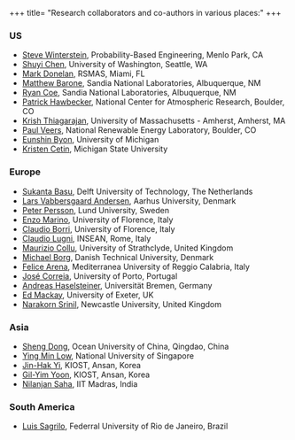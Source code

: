 +++
title= "Research collaborators and co-authors in various places:"
+++

### US
- [Steve Winterstein](https://sites.google.com/site/stevewinterstein/), Probability-Based Engineering, Menlo Park, CA
- [Shuyi Chen](https://orca.atmos.washington.edu/), University of Washington, Seattle, WA
- [Mark Donelan](https://scholar.google.com/citations?user=SQo1AQEAAAAJ&hl=en), RSMAS, Miami, FL
- [Matthew Barone](https://www.linkedin.com/in/matt-barone-5b70035/), Sandia National Laboratories, Albuquerque, NM
- [Ryan Coe](https://energy.sandia.gov/staff-directory/ryan-coe/), Sandia National Laboratories, Albuquerque, NM
- [Patrick Hawbecker](https://patrickhawbecker.com/), National Center for Atmospheric Research, Boulder, CO
- [Krish Thiagarajan](https://mie.umass.edu/faculty/krish-thiagarajan-sharman), University of Massachusetts - Amherst, Amherst, MA
- [Paul Veers](https://www.nrel.gov/research/paul-veers.html), National Renewable Energy Laboratory, Boulder, CO
- [Eunshin Byon](https://ioe.engin.umich.edu/people/byon-eunshin/), University of Michigan
- [Kristen Cetin](https://www.egr.msu.edu/people/profile/cetinkri), Michigan State University

### Europe
- [Sukanta Basu](https://sites.google.com/view/sukantabasu/), Delft University of Technology, The Netherlands
- [Lars Vabbersgaard Andersen](http://pure.au.dk/portal/en/persons/lars-vabbersgaard-andersen(5a719d89-317e-4a89-b35a-d03f88059332).html), Aarhus University, Denmark
- [Peter Persson](https://portal.research.lu.se/portal/en/persons/petter-persson(3341f36c-9984-4201-ab1c-4807affbaeae).html), Lund University, Sweden
- [Enzo Marino](http://people.dicea.unifi.it/emarino/), University of Florence, Italy
- [Claudio Borri](http://people.dicea.unifi.it/cborri/), University of Florence, Italy
- [Claudio Lugni](https://www.researchgate.net/profile/Claudio_Lugni), INSEAN, Rome, Italy
- [Maurizio Collu](https://www.strath.ac.uk/staff/collumauriziodr/), University of Strathclyde, United Kingdom
- [Michael Borg](https://www.researchgate.net/profile/Michael_Borg2), Danish Technical University, Denmark
- [Felice Arena](http://noel.unirc.it/staff/felice-arena/), Mediterranea University of Reggio Calabria, Italy
- [José Correia](https://sigarra.up.pt/feup/pt/func_geral.formview?p_codigo=597769), University of Porto, Portugal
- [Andreas Haselsteiner](https://www.researchgate.net/profile/Andreas-Haselsteiner), Universität Bremen, Germany
- [Ed Mackay](https://emps.exeter.ac.uk/renewable-energy/staff/em604), University of Exeter, UK
- [Narakorn Srinil](https://www.ncl.ac.uk/engineering/staff/profile/narakornsrinil.html), Newcastle University, United Kingdom

### Asia
- [Sheng Dong](http://eweb.ouc.edu.cn/engineering/2014/0106/c4538a14766/page.psp), Ocean University of China, Qingdao, China
- [Ying Min Low](http://www.eng.nus.edu.sg/cee/staff/low-ying-min/), National University of Singapore
- [Jin-Hak Yi](https://www.researchgate.net/profile/Jin-Hak_Yi), KIOST, Ansan, Korea
- [Gil-Yim Yoon](https://www.kiost.ac.kr/prog/profile/eng/sub01_04/view.do?cntNo=2034938), KIOST, Ansan, Korea
- [Nilanjan Saha](http://doe.iitm.ac.in/nilanjan/), IIT Madras, India

### South America
- [Luis Sagrilo](https://www.researchgate.net/profile/Luis_Sagrilo), Federral University of Rio de Janeiro, Brazil